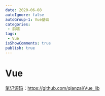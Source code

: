 ```yaml
---
date: 2020-06-08
autoIgnore: false
autoGroup-1: Vue基础
categories:
 - 前端
tags:
 - Vue
isShowComments: true
publish: true
---
```


# Vue

[笔记源码](https://github.com/qianzai/Vue_lib)：https://github.com/qianzai/Vue_lib

